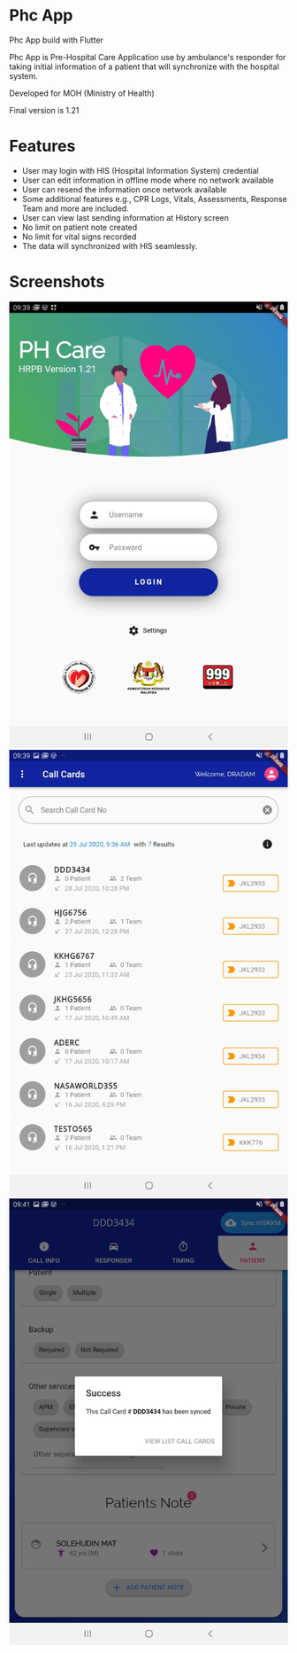 # Phc App
Phc App build with Flutter

Phc App is Pre-Hospital Care Application use by ambulance's responder for taking initial information of a patient
that will synchronize with the hospital system.

Developed for MOH (Ministry of Health)

Final version is 1.21

# Features

  - User may login with HIS (Hospital Information System) credential
  - User can edit information in offline mode where no network available
  - User can resend the information once network available
  - Some additional features e.g., CPR Logs, Vitals, Assessments, Response Team and more are included.
  - User can view last sending information at History screen
  - No limit on patient note created
  - No limit for vital signs recorded
  - The data will synchronized with HIS seamlessly.

# Screenshots

![alt text](github-img/screenshotv1_21/Screenshot_20200729-093907.jpg?raw=true) ![alt text](github-img/screenshotv1_21/Screenshot_20200729-093929.jpg?raw=true) ![alt text](github-img/screenshotv1_21/Screenshot_20200729-094116.jpg?raw=true)

